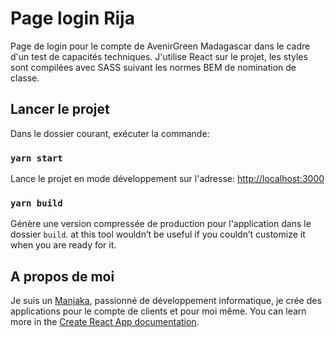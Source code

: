 # Page login Rija

Page de login pour le compte de AvenirGreen Madagascar dans le cadre d'un test de capacités techniques.
J'utilise React sur le projet, les styles sont compilées avec SASS suivant les normes BEM de nomination de classe.

## Lancer le projet

Dans le dossier courant, exécuter la commande:

### `yarn start`

Lance le projet en mode développement sur l'adresse: [http://localhost:3000](http://localhost:3000)

### `yarn build`

Génère une version compressée de production pour l'application dans le dossier `build`.
at this tool wouldn’t be useful if you couldn’t customize it when you are ready for it.

## A propos de moi

Je suis un [Manjaka](https://facebook.com/Manjaka13), passionné de développement informatique, je crée des applications pour le compte de clients et pour moi même.
You can learn more in the [Create React App documentation](https://facebook.github.io/create-react-app/docs/getting-started).
